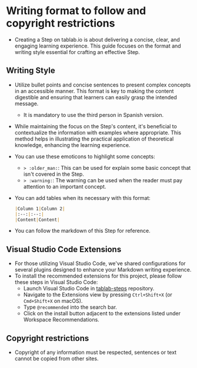# Writing format to follow and copyright restrictions

* Creating a Step on tablab.io is about delivering a concise, clear, and engaging learning experience. This guide focuses on the format and writing style essential for crafting an effective Step.

## Writing Style

* Utilize bullet points and concise sentences to present complex concepts in an accessible manner. This format is key to making the content digestible and ensuring that learners can easily grasp the intended message.
  * It is mandatory to use the third person in Spanish version.
* While maintaining the focus on the Step's content, it's beneficial to contextualize the information with examples where appropriate. This method helps in illustrating the practical application of theoretical knowledge, enhancing the learning experience.
* You can use these emoticons to highlight some concepts:
  * `> :older_man:`: This can be used for explain some basic concept that isn't covered in the Step.
  * `> :warning:`: The warning can be used when the reader must pay attention to an important concept.
* You can add tables when its necessary with this format:

  ```markdown
  |Column 1|Column 2|
  |:--:|:--:|
  |Content|Content|
  ```

* You can follow the markdown of this Step for reference.

## Visual Studio Code Extensions

* For those utilizing Visual Studio Code, we've shared configurations for several plugins designed to enhance your Markdown writing experience.
* To install the recommended extensions for this project, please follow these steps in Visual Studio Code:
  * Launch Visual Studio Code in [tablab-steps][1] repository.
  * Navigate to the Extensions view by pressing `Ctrl+Shift+X` (or `Cmd+Shift+X` on macOS).
  * Type `@recommended` into the search bar.
  * Click on the install button adjacent to the extensions listed under Workspace Recommendations.

## Copyright restrictions

* Copyright of any information must be respected, sentences or text cannot be copied from other sites.

[1]: https://github.com/samus-io/tablab-steps
